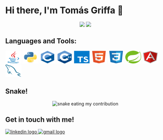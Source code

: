 # Hi there, I'm Tomás Griffa 👋
<div align="center">
    <img height="180" src="https://github-readme-stats-tgriffabenitez-gmailcom.vercel.app/api?username=tgriffabenitez&show_icons=true&theme=dracula&count_private=true"/>
    <img height="180" src="https://github-readme-stats-tgriffabenitez-gmailcom.vercel.app/api/top-langs?username=tgriffabenitez&layout=compact&theme=dracula&langs_count=6"/>
</div>

## Languages and Tools:
<div style="display: inline_block">
    <img height="40" width="50" alt="java logo" src="https://raw.githubusercontent.com/devicons/devicon/master/icons/java/java-original.svg"/>
    <img height="40" width="50" alt="java logo" src="https://raw.githubusercontent.com/devicons/devicon/master/icons/python/python-original.svg"/>
    <img height="40" width="50" alt="java logo" src="https://raw.githubusercontent.com/devicons/devicon/master/icons/c/c-original.svg"/>
    <img height="40" width="50" alt="java logo" src="https://raw.githubusercontent.com/devicons/devicon/master/icons/cplusplus/cplusplus-original.svg"/>
    <img height="40" width="50" alt="java logo" src="https://raw.githubusercontent.com/devicons/devicon/master/icons/typescript/typescript-original.svg"/>
    <img height="40" width="50" alt="java logo" src="https://raw.githubusercontent.com/devicons/devicon/master/icons/html5/html5-original.svg"/>
    <img height="40" width="50" alt="java logo" src="https://raw.githubusercontent.com/devicons/devicon/master/icons/css3/css3-original.svg"/>
    <img height="40" width="50" alt="java logo" src="https://raw.githubusercontent.com/devicons/devicon/master/icons/spring/spring-original.svg"/>
    <img height="40" width="50" alt="java logo" src="https://raw.githubusercontent.com/devicons/devicon/master/icons/angularjs/angularjs-original.svg"/>
    <img height="40" width="50" alt="java logo" src="https://raw.githubusercontent.com/devicons/devicon/master/icons/mysql/mysql-original.svg"/>
</div>

## Snake!
<div align="center">
  <img alt="snake eating my contribution" src="https://github.com/tgriffabenitez/tgriffabenitez/blob/output/github-contribution-grid-snake.svg">
</div>

## Get in touch with me!
<div style="display: inline_block">
    <a href="https://www.linkedin.com/in/tgriffabenitez" target="_blank">
        <img src="https://img.shields.io/badge/LinkedIn-0077B5?style=for-the-badge&logo=linkedin&logoColor=white" alt="linkedin logo"  />
    </a>
    <a href="mailto:tgriffabenitez@gmail.com" target="_blank">
        <img src="https://img.shields.io/badge/Gmail-D14836?style=for-the-badge&logo=gmail&logoColor=white" alt="gmail logo"  />
    </a>
</div>
